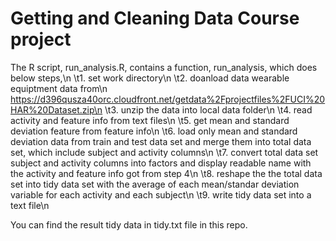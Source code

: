 # Getting and Cleaning Data Course project
The R script, run_analysis.R, contains a function, run_analysis, which does below steps,\n
\t1. set work directory\n
\t2. doanload data wearable equiptment data from\n https://d396qusza40orc.cloudfront.net/getdata%2Fprojectfiles%2FUCI%20HAR%20Dataset.zip\n
\t3. unzip the data into local data folder\n
\t4. read activity and feature info from text files\n
\t5. get mean and standard deviation feature from feature info\n
\t6. load only mean and standard deviation data from train and test data set and merge them into total data set, which include subject and activity columns\n
\t7. convert total data set subject and activity columns into factors and display readable name with the activity and feature info got from step 4\n
\t8. reshape the the total data set into tidy data set with the average of each mean/standar deviation variable for each activity and each subject\n
\t9. write tidy data set into a text file\n

You can find the result tidy data in tidy.txt file in this repo.
